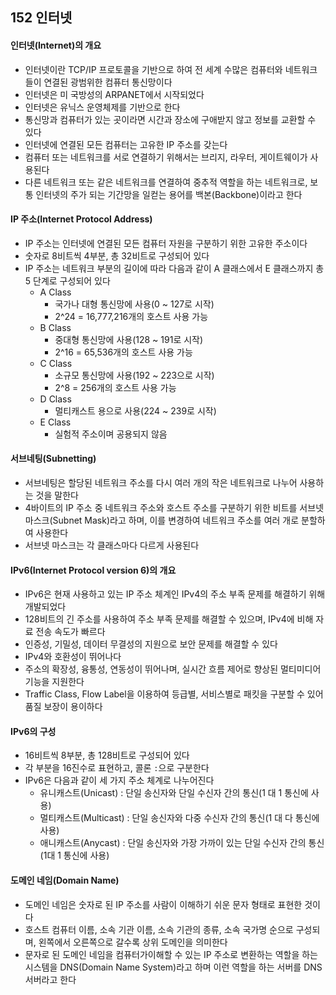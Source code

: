 ## 152 인터넷

#### 인터넷(Internet)의 개요

- 인터넷이란 TCP/IP 프로토콜을 기반으로 하여 전 세계 수많은 컴퓨터와 네트워크들이 연결된 광범위한 컴퓨터 통신망이다
- 인터넷은 미 국방성의 ARPANET에서 시작되었다
- 인터넷은 유닉스 운영체제를 기반으로 한다
- 통신망과 컴퓨터가 있는 곳이라면 시간과 장소에 구애받지 않고 정보를 교환할 수 있다
- 인터넷에 연결된 모든 컴퓨터는 고유한 IP 주소를 갖는다
- 컴퓨터 또는 네트워크를 서로 연결하기 위해서는 브리지, 라우터, 게이트웨이가 사용된다
- 다른 네트워크 또는 같은 네트워크를 연결하여 중추적 역할을 하는 네트워크로, 보통 인터넷의 주가 되는 기간망을 일컫는 용어를 백본(Backbone)이라고 한다



#### IP 주소(Internet Protocol Address)

- IP 주소는 인터넷에 연결된 모든 컴퓨터 자원을 구분하기 위한 고유한 주소이다
- 숫자로 8비트씩 4부분, 총 32비트로 구성되어 있다
- IP 주소는 네트워크 부분의 길이에 따라 다음과 같이 A 클래스에서 E 클래스까지 총 5 단계로 구성되어 있다
  - A Class
    - 국가나 대형 통신망에 사용(0 ~ 127로 시작)
    - 2^24 = 16,777,216개의 호스트 사용 가능
  - B Class
    - 중대형 통신망에 사용(128 ~ 191로 시작)
    - 2^16 = 65,536개의 호스트 사용 가능
  - C Class
    - 소규모 통신망에 사용(192 ~ 223으로 시작)
    - 2^8 = 256개의 호스트 사용 가능
  - D Class
    - 멀티캐스트 용으로 사용(224 ~ 239로 시작)
  - E Class
    - 실험적 주소이며 공용되지 않음



#### 서브네팅(Subnetting)

- 서브네팅은 할당된 네트워크 주소를 다시 여러 개의 작은 네트워크로 나누어 사용하는 것을 말한다
- 4바이트의 IP 주소 중 네트워크 주소와 호스트 주소를 구분하기 위한 비트를 서브넷 마스크(Subnet Mask)라고 하며, 이를 변경하여 네트워크 주소를 여러 개로 분할하여 사용한다
- 서브넷 마스크는 각 클래스마다 다르게 사용된다



#### IPv6(Internet Protocol version 6)의 개요

- IPv6은 현재 사용하고 있는 IP 주소 체계인 IPv4의 주소 부족 문제를 해결하기 위해 개발되었다
- 128비트의 긴 주소를 사용하여 주소 부족 문제를 해결할 수 있으며, IPv4에 비해 자료 전송 속도가 빠르다
- 인증성, 기밀성, 데이터 무결성의 지원으로 보안 문제를 해결할 수 있다
- IPv4와 호환성이 뛰어나다
- 주소의 확장성, 융통성, 연동성이 뛰어나며, 실시간 흐름 제어로 향상된 멀티미디어 기능을 지원한다
- Traffic Class, Flow Label을 이용하여 등급별, 서비스별로 패킷을 구분할 수 있어 품질 보장이 용이하다



#### IPv6의 구성

- 16비트씩 8부분, 총 128비트로 구성되어 있다
- 각 부분을 16진수로 표현하고, 콜론 `:`으로 구분한다
- IPv6은 다음과 같이 세 가지 주소 체계로 나누어진다
  - 유니캐스트(Unicast) : 단일 송신자와 단일 수신자 간의 통신(1 대 1 통신에 사용)
  - 멀티캐스트(Multicast) : 단일 송신자와 다중 수신자 간의 통신(1 대 다 통신에 사용)
  - 애니캐스트(Anycast) : 단일 송신자와 가장 가까이 있는 단일 수신자 간의 통신(1대 1 통신에 사용)



#### 도메인 네임(Domain Name)

- 도메인 네임은 숫자로 된 IP 주소를 사람이 이해하기 쉬운 문자 형태로 표현한 것이다
- 호스트 컴퓨터 이름, 소속 기관 이름, 소속 기관의 종류, 소속 국가명 순으로 구성되며, 왼쪽에서 오른쪽으로 갈수록 상위 도메인을 의미한다
- 문자로 된 도메인 네임을 컴퓨터가이해할 수 있는 IP 주소로 변환하는 역할을 하는 시스템을 DNS(Domain Name System)라고 하며 이런 역할을 하는 서버를 DNS 서버라고 한다